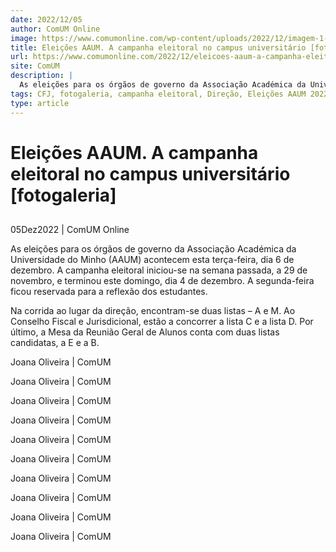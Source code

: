 ```yaml
---
date: 2022/12/05
author: ComUM Online
image: https://www.comumonline.com/wp-content/uploads/2022/12/imagem-1-1500x1271.jpg
title: Eleições AAUM. A campanha eleitoral no campus universitário [fotogaleria]
url: https://www.comumonline.com/2022/12/eleicoes-aaum-a-campanha-eleitoral-no-campus-universitario-fotogaleria/
site: ComUM
description: |
  As eleições para os órgãos de governo da Associação Académica da Universidade do Minho (AAUM) acontecem esta terça-feira, dia 6 de dezembro.
tags: CFJ, fotogaleria, campanha eleitoral, Direção, Eleições AAUM 2022, Mesa da RGA
type: article
---
```



# Eleições AAUM. A campanha eleitoral no campus universitário [fotogaleria]

## 

05Dez2022 | ComUM Online

As eleições para os órgãos de governo da Associação Académica da Universidade do Minho (AAUM) acontecem esta terça-feira, dia 6 de dezembro. A campanha eleitoral iniciou-se na semana passada, a 29 de novembro, e terminou este domingo, dia 4 de dezembro. A segunda-feira ficou reservada para a reflexão dos estudantes.

Na corrida ao lugar da direção, encontram-se duas listas – A e M. Ao Conselho Fiscal e Jurisdicional, estão a concorrer a lista C e a lista D. Por último, a Mesa da Reunião Geral de Alunos conta com duas listas candidatas, a E e a B.

Joana Oliveira | ComUM

Joana Oliveira | ComUM

Joana Oliveira | ComUM

Joana Oliveira | ComUM

Joana Oliveira | ComUM

Joana Oliveira | ComUM

Joana Oliveira | ComUM

Joana Oliveira | ComUM

Joana Oliveira | ComUM

Joana Oliveira | ComUM

